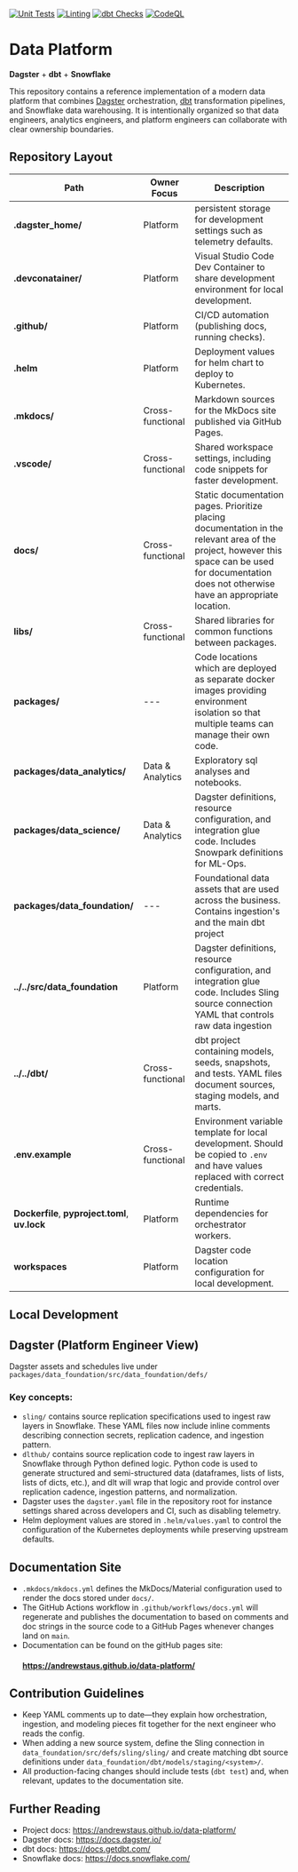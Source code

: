 [![Unit Tests](https://github.com/AndrewStaus/data-platform/actions/workflows/check__unit_tests.yml/badge.svg)](https://github.com/AndrewStaus/data-platform/actions/workflows/check__unit_tests.yml)
[![Linting](https://github.com/AndrewStaus/data-platform/actions/workflows/check__linting.yml/badge.svg)](https://github.com/AndrewStaus/data-platform/actions/workflows/check__linting.yml)
[![dbt Checks](https://github.com/AndrewStaus/data-platform/actions/workflows/check__dbt_checks.yml/badge.svg)](https://github.com/AndrewStaus/data-platform/actions/workflows/check__dbt_checks.yml)
[![CodeQL](https://github.com/AndrewStaus/data-platform/actions/workflows/github-code-scanning/codeql/badge.svg)](https://github.com/AndrewStaus/data-platform/actions/workflows/github-code-scanning/codeql)


# Data Platform
**Dagster** + **dbt** + **Snowflake**

This repository contains a reference implementation of a modern data platform that
combines [Dagster](https://dagster.io/) orchestration, [dbt](https://www.getdbt.com/)
transformation pipelines, and Snowflake data warehousing. It is intentionally organized
so that data engineers, analytics engineers, and platform engineers can collaborate with
clear ownership boundaries.

## Repository Layout

| Path | Owner Focus | Description | 
| --- | --- | --- |
| **.dagster_home/** | Platform | persistent storage for development settings such as telemetry defaults. |
| **.devconatainer/** | Platform | Visual Studio Code Dev Container to share development environment for local development. |
| **.github/** | Platform | CI/CD automation (publishing docs, running checks). |
| **.helm** | Platform | Deployment values for helm chart to deploy to Kubernetes. |
| **.mkdocs/** | Cross-functional | Markdown sources for the MkDocs site published via GitHub Pages. |
| **.vscode/** | Cross-functional | Shared workspace settings, including code snippets for faster development. |
| **docs/** | Cross-functional | Static documentation pages. Prioritize placing documentation in the relevant area of the project, however this space can be used for documentation does not otherwise have an appropriate location. |
| **libs/** | Cross-functional | Shared libraries for common functions between packages. |
| **packages/** | --- | Code locations which are deployed as separate docker images providing environment isolation so that multiple teams can manage their own code. |
| **packages/data_analytics/** | Data & Analytics | Exploratory sql analyses and notebooks. |
| **packages/data_science/** | Data & Analytics | Dagster definitions, resource configuration, and integration glue code. Includes Snowpark definitions for ML-Ops. |
| **packages/data_foundation/** | --- | Foundational data assets that are used across the business.  Contains ingestion's and the main dbt project |
| **../../src/data_foundation** | Platform | Dagster definitions, resource configuration, and integration glue code. Includes Sling source connection YAML that controls raw data ingestion   |
| **../../dbt/** | Cross-functional | dbt project containing models, seeds, snapshots, and tests. YAML files document sources, staging models, and marts. |
| **.env.example** | Cross-functional | Environment variable template for local development.  Should be copied to `.env` and have values replaced with correct credentials. |
| **Dockerfile**, **pyproject.toml**, **uv.lock** | Platform | Runtime dependencies for orchestrator workers. |
| **workspaces** | Platform | Dagster code location configuration for local development. |

## Local Development



## Dagster (Platform Engineer View)

Dagster assets and schedules live under
`packages/data_foundation/src/data_foundation/defs/`
### Key concepts:
- `sling/` contains source replication specifications used to ingest raw layers in
Snowflake. These YAML files now include inline comments describing connection secrets,
replication cadence, and ingestion pattern.
- `dlthub/` contains source replication code to ingest raw layers in Snowflake through
Python defined logic.  Python code is used to generate structured and semi-structured
data (dataframes, lists of lists, lists of dicts, etc.), and dlt will wrap that logic
and provide control over replication cadence, ingestion patterns, and normalization.
- Dagster uses the `dagster.yaml` file in the repository root for instance
settings shared across developers and CI, such as disabling telemetry.
- Helm deployment values are stored in `.helm/values.yaml` to control the configuration
of the Kubernetes deployments while preserving upstream defaults.


## Documentation Site

- `.mkdocs/mkdocs.yml` defines the MkDocs/Material configuration used to render the
  docs stored under `docs/`.
- The GitHub Actions workflow in `.github/workflows/docs.yml`  will regenerate and 
publishes the documentation to based on comments and doc strings in the source code to
a GitHub Pages whenever changes land on `main`.
- Documentation can be found on the gitHub pages site:
  #### https://andrewstaus.github.io/data-platform/


## Contribution Guidelines

- Keep YAML comments up to date—they explain how orchestration, ingestion, and
modeling pieces fit together for the next engineer who reads the config.
- When adding a new source system, define the Sling connection in
`data_foundation/src/defs/sling/sling/` and create matching dbt source definitions
under `data_foundation/dbt/models/staging/<system>/`.
- All production-facing changes should include tests (`dbt test`) and, when
relevant, updates to the documentation site.

## Further Reading

- Project docs: <https://andrewstaus.github.io/data-platform/>
- Dagster docs: <https://docs.dagster.io/>
- dbt docs: <https://docs.getdbt.com/>
- Snowflake docs: <https://docs.snowflake.com/>

